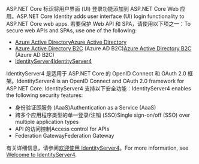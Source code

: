<span data-ttu-id="46d44-101">ASP.NET Core 标识将用户界面 (UI) 登录功能添加到 ASP.NET Core Web 应用。</span><span class="sxs-lookup"><span data-stu-id="46d44-101">ASP.NET Core Identity adds user interface (UI) login functionality to ASP.NET Core web apps.</span></span> <span data-ttu-id="46d44-102">若要保护 Web API 和 SPA，请使用以下项之一：</span><span class="sxs-lookup"><span data-stu-id="46d44-102">To secure web APIs and SPAs, use one of the following:</span></span>

* [<span data-ttu-id="46d44-103">Azure Active Directory</span><span class="sxs-lookup"><span data-stu-id="46d44-103">Azure Active Directory</span></span>](/azure/api-management/api-management-howto-protect-backend-with-aad)
* <span data-ttu-id="46d44-104">[Azure Active Directory B2C](/azure/active-directory-b2c/active-directory-b2c-custom-rest-api-netfw) (Azure AD B2C)</span><span class="sxs-lookup"><span data-stu-id="46d44-104">[Azure Active Directory B2C](/azure/active-directory-b2c/active-directory-b2c-custom-rest-api-netfw) (Azure AD B2C)</span></span>
* [<span data-ttu-id="46d44-105">IdentityServer4</span><span class="sxs-lookup"><span data-stu-id="46d44-105">IdentityServer4</span></span>](https://identityserver.io)

<span data-ttu-id="46d44-106">IdentityServer4 是适用于 ASP.NET Core 的 OpenID Connect 和 OAuth 2.0 框架。</span><span class="sxs-lookup"><span data-stu-id="46d44-106">IdentityServer4 is an OpenID Connect and OAuth 2.0 framework for ASP.NET Core.</span></span> <span data-ttu-id="46d44-107">IdentityServer4 支持以下安全功能：</span><span class="sxs-lookup"><span data-stu-id="46d44-107">IdentityServer4 enables the following security features:</span></span>

* <span data-ttu-id="46d44-108">身份验证即服务 (AaaS)</span><span class="sxs-lookup"><span data-stu-id="46d44-108">Authentication as a Service (AaaS)</span></span>
* <span data-ttu-id="46d44-109">跨多个应用程序类型的单一登录/注销 (SSO)</span><span class="sxs-lookup"><span data-stu-id="46d44-109">Single sign-on/off (SSO) over multiple application types</span></span>
* <span data-ttu-id="46d44-110">API 的访问控制</span><span class="sxs-lookup"><span data-stu-id="46d44-110">Access control for APIs</span></span>
* <span data-ttu-id="46d44-111">Federation Gateway</span><span class="sxs-lookup"><span data-stu-id="46d44-111">Federation Gateway</span></span>

<span data-ttu-id="46d44-112">有关详细信息，请参阅[欢迎使用 IdentityServer4](https://docs.identityserver.io/en/latest/index.html)。</span><span class="sxs-lookup"><span data-stu-id="46d44-112">For more information, see [Welcome to IdentityServer4](https://docs.identityserver.io/en/latest/index.html).</span></span>

